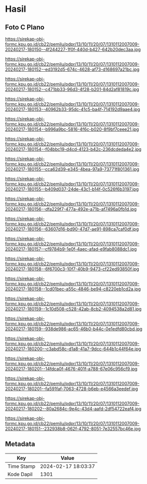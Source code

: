 # Hasil

## Foto C Plano

https://sirekap-obj-formc.kpu.go.id/cb22/pemilu/pdpr/13/10/11/20/07/1310112007009-20240217-180150--4f244227-1f0f-440d-b427-642b20dec3aa.jpg

https://sirekap-obj-formc.kpu.go.id/cb22/pemilu/pdpr/13/10/11/20/07/1310112007009-20240217-180152--ed3192d5-674c-4628-af73-d168697a21bc.jpg

https://sirekap-obj-formc.kpu.go.id/cb22/pemilu/pdpr/13/10/11/20/07/1310112007009-20240217-180152--c471bb33-96d3-4f28-b201-84d2af81819c.jpg

https://sirekap-obj-formc.kpu.go.id/cb22/pemilu/pdpr/13/10/11/20/07/1310112007009-20240217-180153--40962b33-95dc-41c5-ba4f-714192d9aae4.jpg

https://sirekap-obj-formc.kpu.go.id/cb22/pemilu/pdpr/13/10/11/20/07/1310112007009-20240217-180154--b996a9bc-5816-4f6c-b020-8f9bf7ceee21.jpg

https://sirekap-obj-formc.kpu.go.id/cb22/pemilu/pdpr/13/10/11/20/07/1310112007009-20240217-180154--f04bbc19-d4cd-4123-b42c-236dcdeda4e2.jpg

https://sirekap-obj-formc.kpu.go.id/cb22/pemilu/pdpr/13/10/11/20/07/1310112007009-20240217-180155--cca62d39-e345-4bea-97a9-73771f801361.jpg

https://sirekap-obj-formc.kpu.go.id/cb22/pemilu/pdpr/13/10/11/20/07/1310112007009-20240217-180155--b409d037-24de-43c1-b14f-0c526f6b3197.jpg

https://sirekap-obj-formc.kpu.go.id/cb22/pemilu/pdpr/13/10/11/20/07/1310112007009-20240217-180156--dfa229f7-477a-492e-a71b-af7496a0fb1d.jpg

https://sirekap-obj-formc.kpu.go.id/cb22/pemilu/pdpr/13/10/11/20/07/1310112007009-20240217-180156--63607d16-bd90-47d7-ae91-898ca7caf0df.jpg

https://sirekap-obj-formc.kpu.go.id/cb22/pemilu/pdpr/13/10/11/20/07/1310112007009-20240217-180157--cf9784b9-1e0f-4aec-afad-e9fab8088dc1.jpg

https://sirekap-obj-formc.kpu.go.id/cb22/pemilu/pdpr/13/10/11/20/07/1310112007009-20240217-180158--6f6700c3-10f7-40b9-9473-cf22ed93850f.jpg

https://sirekap-obj-formc.kpu.go.id/cb22/pemilu/pdpr/13/10/11/20/07/1310112007009-20240217-180158--1cd01bec-a55c-4846-be94-c8220eb1cd2a.jpg

https://sirekap-obj-formc.kpu.go.id/cb22/pemilu/pdpr/13/10/11/20/07/1310112007009-20240217-180159--1c10d508-c528-42ab-8cb2-4094538a2d81.jpg

https://sirekap-obj-formc.kpu.go.id/cb22/pemilu/pdpr/13/10/11/20/07/1310112007009-20240217-180159--938de986-ac65-46b0-b44c-0e1edfd80cbd.jpg

https://sirekap-obj-formc.kpu.go.id/cb22/pemilu/pdpr/13/10/11/20/07/1310112007009-20240217-180200--c3abd58c-d1a8-41a7-9dcc-644b1c44f64e.jpg

https://sirekap-obj-formc.kpu.go.id/cb22/pemilu/pdpr/13/10/11/20/07/1310112007009-20240217-180201--14fdca0f-4676-401f-a788-67e06c956cf9.jpg

https://sirekap-obj-formc.kpu.go.id/cb22/pemilu/pdpr/13/10/11/20/07/1310112007009-20240217-180201--fa591faf-7063-4728-b6eb-e4566a3eedef.jpg

https://sirekap-obj-formc.kpu.go.id/cb22/pemilu/pdpr/13/10/11/20/07/1310112007009-20240217-180202--80a2684c-9e4c-43d4-aafd-2df54722eaf4.jpg

https://sirekap-obj-formc.kpu.go.id/cb22/pemilu/pdpr/13/10/11/20/07/1310112007009-20240217-180151--232938b8-062f-4792-8051-7e32557bc46e.jpg


## Metadata

| Key        | Value               |
| ---------- | ------------------- |
| Time Stamp | 2024-02-17 18:03:37 |
| Kode Dapil | 1301                |




